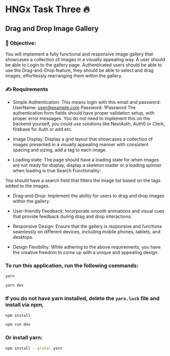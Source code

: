 # HNGx Task Three 🔥

## Drag and Drop Image Gallery

### 🎯 Objective:
You will implement a fully functional and responsive image gallery that showcases a collection of images in a visually appealing way.
A user should be able to Login to the gallery page. Authenticated users should be able to use the Drag-and-Drop feature, they should be able to select and drag images, effortlessly rearranging them within the gallery.

### ✍ Requirements
- Simple Authentication: 
This means login with this email and password:
UserName: user@example.com
Password: 1Password
The authentication form fields should have proper validation setup, with proper error messages. You do not need to implement this on the backend yourself, you could use solutions like NextAuth, Auth0 or Clerk, firebase for Auth or add etc.

- Image Display:
Display a grid layout that showcases a collection of images presented in a visually appealing manner with consistent spacing and sizing, add a tag to each image.
- Loading state:
The page should have a loading state for when images are not ready for display, display a skeleton loader or a loading spinner when loading is true
Search Functionality:

You should have a search field that filters the image list based on the tags added to the images.

- Drag-and-Drop:
Implement the ability for users to drag and drop images within the gallery.

- User-friendly Feedback:
Incorporate smooth animations and visual cues that provide feedback during drag and drop interactions.

- Responsive Design:
Ensure that the gallery is responsive and functions seamlessly on different devices, including mobile phones, tablets, and desktops.

- Design Flexibility:
While adhering to the above requirements, you have the creative freedom to come up with a unique and appealing design.

### To run this application, run the following commands:

```bash
yarn

yarn dev
```

### If you do not have yarn installed, delete the `yarn.lock` file and install via npm,

```bash
npm install

npm run dev
```

### Or install yarn:

```bash
npm install --global yarn
```
